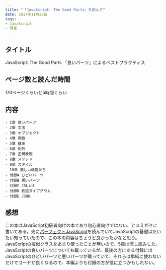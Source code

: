 ```yaml
---
title: "「JavaScript: The Good Parts」を読んだ"
date: 2017年11月27日
tags: 
- JavaScript
- 読書
---
```


## タイトル
JavaScript: The Good Parts 「良いパーツ」によるベストプラクティス

## ページ数と読んだ時間
170ページぐらいと5時間ぐらい

## 内容

```
- 1章 良いパーツ
- 2章 文法
- 3章 オブジェクト
- 4章 関数
- 5章 継承
- 6章 配列
- 7章 正規表現
- 8章 メソッド
- 9章 スタイル
- 10章 美しい機能たち
- 付録A ひどいパーツ
- 付録B 悪いパーツ
- 付録C JSLint
- 付録D 鉄道ダイアグラム
- 付録E JSON
```

## 感想
この本はJavaScript初級者向けの本であり初心者向けではない、とまえがきに書いてある。先に[パーフェクトJavaScript](https://www.amazon.co.jp/dp/477414813X)を読んでいてJavaScriptの基礎はだいたい知っていたので、この本の内容はちょうど良かったかなと思う。
JavaScriptの擬似クラスをあまり使ったことが無いので、5章は流し読みした。JavaScriptの良いパーツについても載っているが、最後の方にある付録にはJavaScriptのひどいパーツと悪いパーツが載っていて、それらは単純に使わないだけでコードが良くなるので、本編よりも付録の方が役に立つかもしれない。